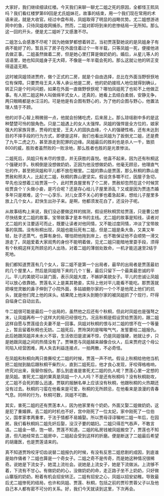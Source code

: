 
大家好，我们继续细读红楼。今天我们来聊一聊尤二姐之死的原因，全都怪王熙凤吗？我们看红楼梦第69回是尤氏姐妹花，故事的结束，用一个我们现在常用的术语来说，就是大收官。经过中盘布局，凤姐取得了明显的战略优势。尤二姐想游进网中的鱼，只待凤姐收网捕杀。然而，二姐对即将到来的悲惨结局一无所知。那么这一回的开头，便是尤二姐听了又感激不尽。

二姐怎么会感激不尽呢？因为她做梦都想着转正。当初贾莲娶她说的是凤姐身子有病不能好了的，暂且买了房子在外面住着过个一年半载，只等凤姐一死，便接他进去做正事。二姐虽然做着二房，但是她心里打算是做奶奶的。婚后，从星儿等人的话语里，她也知凤姐身子无大碍，不像是一年半载会死的。那么这就让他的转正变得遥遥无期。

这时被凤姐领进贾府，做个正式的二房，就是个自由选择，总比在外面当野恹恹地位有保障。只要贾母王夫人等人承认他是二房，他的奶奶接班人地位就得到确认，转正只是个时间问题，如果在外面一直做野恹恹呢？哪怕凤姐死了也轮不上他做正事。有人把二姐这种人叫做绵羊式女人，还真的，她看上去结白柔弱，安静无争，两只眼睛都是水汪汪的。可是他是有企图有野心的，为了他的企图与野心，他置法理人情于不顾。

他的对手心智上稍微弱一点，他就会扮猪吃虎，后来居上。那么琼瑶剧中多的是这种楚楚可怜的狠角色。只是二姐遇上的女人太强悍。凤姐的强悍是全方位的，娘家强大的家族背景，贾母的宠爱，王夫人的固执血缘，个人的强硬性格，还有未达到目的不择手段的行为方式，即便是这样，我们也看出凤姐为了扳倒尤二姐，还是费了九牛二虎之力，甚至游走到犯罪的边缘。凤姐最后的胜利也是杀人一千，致损800的威，胜败者虽然败的一败涂地，那么胜者也胜的是光景惨淡。

二姐死后，凤姐只有未尽的恨意，并无获胜的喜悦。他喜不起来，因为还有秋桐这个强硬对手。秋桐倒是没想做奶奶，正因为他没想做奶奶，他毫无顾忌，他理直气壮的作，甚至把凤姐和平儿都不放在眼里。二姐的靠山是贾莲，那么秋桐的靠山是贾赦和邢夫人，比起尤二姐，秋桐的靠山更坚实。假设贪多嚼不烂，因屋子急切，早先也没想着三给贾莲一个，此时贾良屋里有了个二房，贾赦却忽然在这个时候赏给贾良个丫头做小妾，是巧合呢？还是存心给儿子屋里添乱？又或是因为贾连杰婚多年只是艰难，这个一心享乐、对儿女漠不关心的爹也着急起来，想给儿子屋里多放上几个女人，赶快生出孙子来。是啊，他都须发花白了，还没孙子呢。

从故事结构上来说，我们没必要做这样的揣测，假设把秋桐赏给贾莲，只是曹公想尽快结束尤二姐的故事，宝带故事才是本书的主线。尤二姐的故事是知线，读者对尤二姐的关注要适可而止，既要让读者对他同情，又不能过度同情，冲淡了宝带故事的氛围。没有秋桐出现，凤姐也能玩死有二姐，但是二姐是条大鱼，又美又年轻，肚子还蒸气，也算有身份。哪怕把他拖到岸上，也不敢保证他不会顺势一滑又游走了。凤姐爱着大家闺秀的身份不能明着做，见尤二姐只能暗地里耍手段，须得有个秋桐这样无所顾忌的人出场，对着二姐的薄弱处致命，一机才能迅速至2结于死地。

我们都知道贾莲有几个女人，容二姐不是第一个出局者，最早的出局者是贾莲最初的几个屋里人，然后是凤姐陪下来的几个丫鬟，最后只留下一个最美最忠诚的平儿。平儿的美貌可以装门面，表示凤姐大度，不嫉妒美貌女子。平儿的忠诚让凤姐可以放心依靠她。贾莲名义上是美其艳妾，实际上他对平儿能看不能吃。那贾莲就把嗅觉灵敏的鼻子伸到了小院外面，多姑娘鲍尔家的一个个不是他爬上他们的炕头，就是他们爬上他的床头。结果爬上他床头到鲍尔家的被凤姐抓了个现行，吓得自缢身亡自动出去。

牛二姐很可能是最后一个出局的，虽然他之后还有个秋桐，但此时凤姐也是强弩之末，让凤姐再布一个这样大的局已经很吃力。况且秋桐是假设赏给贾莲的，跟二姐这样自愿与贾莲组合夫妻不是一回事。凤姐对秋桐的恨与对二姐的恨不在一个等量上，暂且留着秋桐也无妨。二姐死后，贾玲哭的是唉唉气气，发誓要给二姐报仇。此后她跟凤姐并未水火不容，生活依旧是波澜不惊，仍是凤姐强硬，她就让步，只是她跟凤姐之间的热情没有了。贾琳恩与凤姐越来越像合伙人，后来贾府这个母公司陷入经营困难，两人失去利益连接点，一拍两散，不必奇怪。

在凤姐和秋桐向两只兽撕咬尤二姐的时候，贾莲一声不吭。假设上秋桐给他他当机把二姐抛到脑后跟秋桐干柴烈火，直到二姐死后，他才良心发现，牙咬得格格响，终究对出来，我替你报仇。那么到底谁是害死尤二姐的仇人呢？贾莲心里一定想的是凤姐。害死尤二姐的果真是凤姐一个人人吗？不是还有秋桐吗？没有秋桐助攻，尤二姐不会死的那么迅速。贾联的报酬名单上应该没有秋桐，他跟秋桐的火热期还没有过去。秋桐的刁蛮在他看来是可爱，秋桐的无所顾忌，在他看来是浪漫的青春气息。同样的行为，秋桐可数，凤姐不可数。

其实，害死二姐的还有贾莲本人，因为他家里有个奶奶，外面又娶二姐做奶奶，这是犯了重婚罪。去二姐的时机也不好，宫中刚死了一位太妃，家中刚死了一位伯父，国孝家孝两重孝，于法于情都不易婚娶。所以贾母谆谆嘱咐二姐一年后，在园房。我们看秋桐妈二姐先奸后娶，没汉子要的娼妇。二姐只得忍气吞声，不敢言语。二姐金一顿，饱一顿，贾莲不知道。二姐的私房钱被凤姐搬空了，贾莲也不知道，但凡她经常去二姐房中，二姐起会受到这样的折磨。便是断送了二姐最后希望的胡庸医，也是贾莲请来的。

真不知道贾玲咬牙切齿说替二姐报仇的时候，有没有反思二姐悲剧的成因，到底谁是始作俑者？二姐也算是一个奇女子。二姐之奇不是传奇，而是她这种情况很稀奇。说她是下流女子，她混上流社会。说她是上流女子，她是下流做派。上流够不着，下流有不甘心。有做奶奶的心，没做奶奶的命，走正路子坐不上奶奶，只好做山寨版的奶奶，盼着有机会招安转正。二姐有招安之心，凤姐以招安幼稚。导致最后尤二姐惨死的结局，也许和凤姐、贾莲、秋桐，包括之前的贾珍贾蓉父子以及他自己本人都有密不可分的关系。好，我们今天就读到这里，下次再会。


